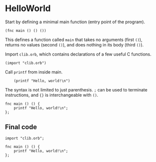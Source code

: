 # HelloWorld

Start by defining a minimal main function (entry point of the program).

```
(fnc main () () ())
```

This defines a function called `main` that takes no arguments (first `()`), returns no values (second `()`), and does nothing in its body (third `()`).

Import `clib.orb`, which contains declarations of a few useful C functions.

```
(import "clib.orb")
```

Call `printf` from inside main.

```
    (printf "Hello, world!\n")
```

The syntax is not limited to just parenthesis. `;` can be used to terminate instructions, and `{}` is interchangeable with `()`.

```
fnc main () () {
    printf "Hello, world!\n";
};
```

## Final code

```
import "clib.orb";

fnc main () () {
    printf "Hello, world!\n";
};
```